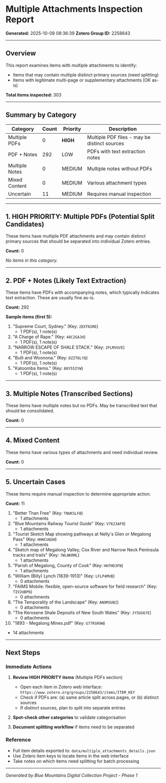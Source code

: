 # Multiple Attachments Inspection Report

**Generated:** 2025-10-09 08:36:39
**Zotero Group ID:** 2258643

---

## Overview

This report examines items with multiple attachments to identify:
- Items that may contain multiple distinct primary sources (need splitting)
- Items with legitimate multi-page or supplementary attachments (OK as-is)

**Total items inspected:** 303

---

## Summary by Category

| Category | Count | Priority | Description |
|----------|-------|----------|-------------|
| Multiple PDFs | 0 | **HIGH** | Multiple PDF files - may be distinct sources |
| PDF + Notes | 292 | LOW | PDFs with text extraction notes |
| Multiple Notes | 0 | MEDIUM | Multiple notes without PDFs |
| Mixed Content | 0 | MEDIUM | Various attachment types |
| Uncertain | 11 | MEDIUM | Requires manual inspection |

---

## 1. HIGH PRIORITY: Multiple PDFs (Potential Split Candidates)

These items have multiple PDF attachments and may contain distinct primary sources
that should be separated into individual Zotero entries.

**Count:** 0

*No items in this category.*

---

## 2. PDF + Notes (Likely Text Extraction)

These items have PDFs with accompanying notes, which typically indicates
text extraction. These are usually fine as-is.

**Count:** 292

**Sample items (first 5):**

1. "Supreme Court, Sydney." (Key: `2EXT6SRE`)
   - 1 PDF(s), 1 note(s)
2. "A Charge of Rape." (Key: `48C2GAJH`)
   - 1 PDF(s), 1 note(s)
3. "NARROW ESCAPE OF SHALE STACK." (Key: `2FLMVGVE`)
   - 1 PDF(s), 1 note(s)
4. "Bulli and Woonona." (Key: `DZZT8LYQ`)
   - 1 PDF(s), 1 note(s)
5. "Katoomba Items." (Key: `88Y55IYW`)
   - 1 PDF(s), 1 note(s)

---

## 3. Multiple Notes (Transcribed Sections)

These items have multiple notes but no PDFs. May be transcribed text that
should be consolidated.

**Count:** 0

---

## 4. Mixed Content

These items have various types of attachments and need individual review.

**Count:** 0

---

## 5. Uncertain Cases

These items require manual inspection to determine appropriate action.

**Count:** 11

1. "Better Than Free" (Key: `TNUKSLFB`)
   - 1 attachments
2. "Blue Mountains Railway Tourist Guide" (Key: `V7623AF9`)
   - 1 attachments
3. "Tourist Sketch Map showing pathways at Nelly's Glen or Megalong Pass" (Key: `HHHCUQUH`)
   - 1 attachments
4. "Sketch map of Megalong Valley, Cox River and Narrow Neck Peninsula tracks and trails" (Key: `7WLNKRML`)
   - 1 attachments
5. "Parish of Megalong, County of Cook" (Key: `HH7HD3FN`)
   - 1 attachments
6. "William (Billy) Lynch (1839-1913)" (Key: `LFLP4MVB`)
   - 0 attachments
7. "FAIMS Mobile: flexible, open-source software for field research" (Key: `TIV2UBP6`)
   - 0 attachments
8. "The Temporality of the Landscape" (Key: `AN9M3UBI`)
   - 0 attachments
9. "The Kerosene Shale Deposits of New South Wales" (Key: `JY5UG67E`)
   - 0 attachments
10. "1893 - Megalong Mines.pdf" (Key: `G77RSR9W`)
   - 14 attachments

---

## Next Steps

### Immediate Actions

1. **Review HIGH PRIORITY items** (Multiple PDFs section)
   - Open each item in Zotero web interface: `https://www.zotero.org/groups/2258643/items/ITEM_KEY`
   - Check if PDFs are: (a) same article split across pages, or (b) distinct sources
   - If distinct sources, plan to split into separate entries

2. **Spot-check other categories** to validate categorisation

3. **Document splitting workflow** if items need to be separated

### Reference

- Full item details exported to: `data/multiple_attachments_details.json`
- Use Zotero item keys to locate items in the web interface
- Take notes on which items need splitting for batch processing

---

*Generated by Blue Mountains Digital Collection Project - Phase 1*

